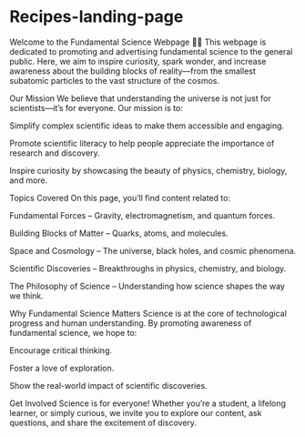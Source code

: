 # Recipes-landing-page

Welcome to the Fundamental Science Webpage 🌌🔬
This webpage is dedicated to promoting and advertising fundamental science to the general public. Here, we aim to inspire curiosity, spark wonder, and increase awareness about the building blocks of reality—from the smallest subatomic particles to the vast structure of the cosmos.

Our Mission
We believe that understanding the universe is not just for scientists—it’s for everyone. Our mission is to:

Simplify complex scientific ideas to make them accessible and engaging.

Promote scientific literacy to help people appreciate the importance of research and discovery.

Inspire curiosity by showcasing the beauty of physics, chemistry, biology, and more.

Topics Covered
On this page, you’ll find content related to:

Fundamental Forces – Gravity, electromagnetism, and quantum forces.

Building Blocks of Matter – Quarks, atoms, and molecules.

Space and Cosmology – The universe, black holes, and cosmic phenomena.

Scientific Discoveries – Breakthroughs in physics, chemistry, and biology.

The Philosophy of Science – Understanding how science shapes the way we think.

Why Fundamental Science Matters
Science is at the core of technological progress and human understanding. By promoting awareness of fundamental science, we hope to:

Encourage critical thinking.

Foster a love of exploration.

Show the real-world impact of scientific discoveries.

Get Involved
Science is for everyone! Whether you’re a student, a lifelong learner, or simply curious, we invite you to explore our content, ask questions, and share the excitement of discovery.